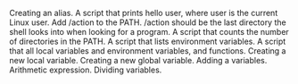 Creating an alias. 
A script that prints hello user, where user is the current Linux user.
Add /action to the PATH. /action should be the last directory the shell looks into when looking for a program.
A script that counts the number of directories in the PATH.
A script that lists environment variables.
A script that all local variables and environment variables, and functions.
Creating a new local variable.
Creating a new global variable.
Adding a variables. Arithmetic expression.
Dividing variables.
